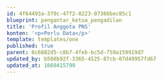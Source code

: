 ```yaml
---
id: 4f64493a-370c-47f2-8223-07366bec85c1
blueprint: pengantar_ketua_pengadilan
title: 'Profil Anggota PNS'
konten: '<p>Perlu Data</p>'
template: templates/one
published: true
parent: 6c6882d5-c8b7-4feb-bc5d-759a159919d7
updated_by: b508b92f-3365-4525-87cb-07d49957fd67
updated_at: 1660415799
---
```

